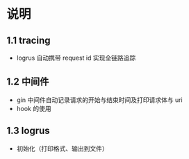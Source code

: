 # 说明

## 1.1 tracing
- logrus 自动携带 request id 实现全链路追踪

## 1.2 中间件 
- gin 中间件自动记录请求的开始与结束时间及打印请求体与 uri
- hook 的使用

## 1.3 logrus
- 初始化（打印格式、输出到文件）